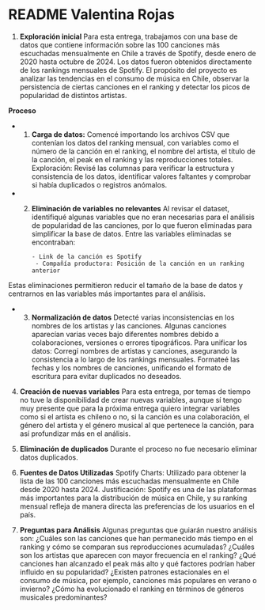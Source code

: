 # **README Valentina Rojas**

1. **Exploración inicial**
Para esta entrega, trabajamos con una base de datos que contiene información sobre las 100 canciones más escuchadas mensualmente en Chile a través de Spotify, desde enero de 2020 hasta octubre de 2024. Los datos fueron obtenidos directamente de los rankings mensuales de Spotify. El propósito del proyecto es analizar las tendencias en el consumo de música en Chile, observar la persistencia de ciertas canciones en el ranking y detectar los picos de popularidad de distintos artistas.

**Proceso**
- 1. **Carga de datos:** Comencé importando los archivos CSV que contenían los datos del ranking mensual, con variables como el número de la canción en el ranking, el nombre del artista, el título de la canción, el peak en el ranking y las reproducciones totales.
Exploración: Revisé las columnas para verificar la estructura y consistencia de los datos, identificar valores faltantes y comprobar si había duplicados o registros anómalos.

- 2. **Eliminación de variables no relevantes**
Al revisar el dataset, identifiqué algunas variables que no eran necesarias para el análisis de popularidad de las canciones, por lo que fueron eliminadas para simplificar la base de datos. Entre las variables eliminadas se encontraban:

         - Link de la canción es Spotify
          - Compañía productora: Posición de la canción en un ranking anterior

Estas eliminaciones permitieron reducir el tamaño de la base de datos y centrarnos en las variables más importantes para el análisis.

- 3. **Normalización de datos**
Detecté varias inconsistencias en los nombres de los artistas y las canciones. Algunas canciones aparecían varias veces bajo diferentes nombres debido a colaboraciones, versiones o errores tipográficos. Para unificar los datos:
Corregí nombres de artistas y canciones, asegurando la consistencia a lo largo de los rankings mensuales.
Formateé las fechas y los nombres de canciones, unificando el formato de escritura para evitar duplicados no deseados.

4. **Creación de nuevas variables**
Para esta entrega, por temas de tiempo no tuve la disponibilidad de crear nuevas variables, aunque sí tengo muy presente que para la próxima entrega quiero integrar variables como si el artista es chileno o no, si la canción es una colaboración,  el género del artista y el género musical al que pertenece la canción, para así profundizar más en el análisis. 

5. **Eliminación de duplicados**
Durante el proceso no fue necesario eliminar datos duplicados. 

6. **Fuentes de Datos Utilizadas**
Spotify Charts: Utilizado para obtener la lista de las 100 canciones más escuchadas mensualmente en Chile desde 2020 hasta 2024.
Justificación: Spotify es una de las plataformas más importantes para la distribución de música en Chile, y su ranking mensual refleja de manera directa las preferencias de los usuarios en el país.

7. **Preguntas para Análisis**
Algunas preguntas que guiarán nuestro análisis son:
¿Cuáles son las canciones que han permanecido más tiempo en el ranking y cómo se comparan sus reproducciones acumuladas?
¿Cuáles son los artistas que aparecen con mayor frecuencia en el ranking?
¿Qué canciones han alcanzado el peak más alto y qué factores podrían haber influido en su popularidad?
¿Existen patrones estacionales en el consumo de música, por ejemplo, canciones más populares en verano o invierno?
¿Cómo ha evolucionado el ranking en términos de géneros musicales predominantes?
